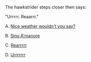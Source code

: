 The hawkstrider steps closer then says:

"Urrrrr. Reaarrr."

A. [Nice weather wouldn't you say?](../error/error.md)

B. [Sinu A'manore](./tier2/tier3/tier3.md)

C. [Rearrrrr](../error/error.md)

D. [Urrrrrrr](./tier2/tier2.md)
